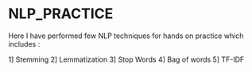 # NLP_PRACTICE
Here I have performed few NLP techniques for hands on practice which includes : 

1] Stemming
2] Lemmatization
3] Stop Words
4] Bag of words
5] TF-IDF
